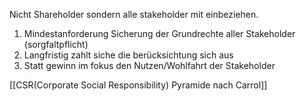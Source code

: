 Nicht Shareholder sondern alle stakeholder mit einbeziehen.

1. Mindestanforderung Sicherung der Grundrechte aller Stakeholder (sorgfaltpflicht)
2. Langfristig zahlt siche die berücksichtung sich aus
3. Statt gewinn im fokus den Nutzen/Wohlfahrt der Stakeholder

[[CSR(Corporate Social Responsibility) Pyramide nach Carrol]]